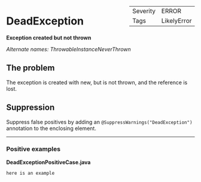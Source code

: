 <!--
*** AUTO-GENERATED, DO NOT MODIFY ***
To make changes, edit the @BugPattern annotation or the explanation in docs/bugpattern.
-->

<div style="float:right;"><table id="metadata">
<tr><td>Severity</td><td>ERROR</td></tr>
<tr><td>Tags</td><td>LikelyError</td></tr>
</table></div>

# DeadException
__Exception created but not thrown__

_Alternate names: ThrowableInstanceNeverThrown_

## The problem
The exception is created with new, but is not thrown, and the reference is lost.

## Suppression
Suppress false positives by adding an `@SuppressWarnings("DeadException")` annotation to the enclosing element.

----------

### Positive examples
__DeadExceptionPositiveCase.java__

```java
here is an example
```

